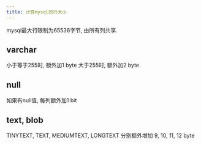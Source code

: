 ```yaml
---
title: 计算mysql的行大小
---
```


mysql最大行限制为65536字节, 由所有列共享.


varchar
---
小于等于255时, 额外加1 byte
大于255时, 额外加2 byte

null
---
如果有null值, 每列额外加1 bit

text, blob
---
TINYTEXT, TEXT, MEDIUMTEXT, LONGTEXT 分别额外增加 9, 10, 11, 12 byte

